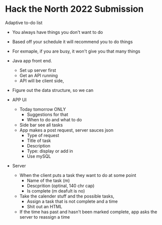 # Hack the North 2022 Submission

Adaptive to-do list
- You always have things you don't want to do
- Based off your schedule it will recommend you to do things
- For exmaple, if you are busy, it won't give you that many things
- Java app front end. 
	- Set up server first
	- Get an API running
	- API will be client side, 
- Figure out the data structure, so we can
- APP UI
	- Today tomorrow ONLY
		- Suggestions for that
		- When to do and what to do 
	- Side bar see all tasks
	- App makes a post request, server sauces json
		- Type of request
		- Title of task
		- Description
		- Type: display or add in
		- Use mySQL

- Server
	- When the client puts a task they want to do at some point 
		- Name of the task (m)
		- Descprition (optinal, 140 chr cap)
		- Is complete (m deafult is no)
	- Take the calender stuff and the possible tasks,
		- Assign a task that is not complete and a time
		- Shit out an HTML
	- If the time has past and hasn't been marked complete, app asks the server to reassign a time
